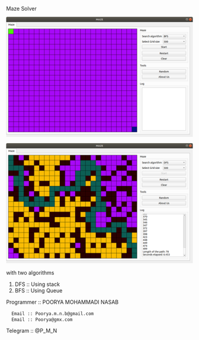 Maze Solver

![alt text](https://github.com/Pooryamn/Maze_Solver/blob/master/maze_solver_clear.png)

![alt text](https://github.com/Pooryamn/Maze_Solver/blob/master/Maze_Solver_solve.png)

with two algorithms

 1) DFS :: Using stack
 2) BFS :: Using Queue

 Programmer :: POORYA MOHAMMADI NASAB
 
      Email :: Poorya.m.n.b@gmail.com
      Email :: Poorya@gmx.com
      
   Telegram :: @P_M_N
